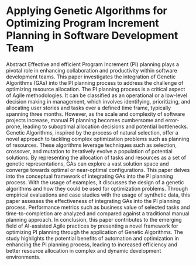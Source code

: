 # Applying Genetic Algorithms for Optimizing Program Increment Planning in Software Development Team

Abstract 
Effective and efficient Program Increment (PI) planning plays a pivotal role in enhancing collaboration and productivity within software development teams. This paper investigates the integration of Genetic Algorithms (GAs) into the PI planning process to address the challenge of optimizing resource allocation. 
The PI planning process is a critical aspect of Agile methodologies. It can be classified as an operational or a low-level decision making in management, which involves identifying, prioritizing, and allocating user stories and tasks over a defined time frame, typically spanning three months. However, as the scale and complexity of software projects increase, manual PI planning becomes cumbersome and error-prone, leading to suboptimal allocation decisions and potential bottlenecks.
Genetic Algorithms, inspired by the process of natural selection, offer a novel approach to tackling complex optimization problems such as planning of resources. These algorithms leverage techniques such as selection, crossover, and mutation to iteratively evolve a population of potential solutions. By representing the allocation of tasks and resources as a set of genetic representations, GAs can explore a vast solution space and converge towards optimal or near-optimal configurations. 
 This paper delves into the conceptual framework of integrating GAs into the PI planning process. With the usage of examples, it discusses the design of a genetic algorithms and how they could be used for optimization problems.
Through empirical evaluations and case studies with the usage of synthetic data, this paper assesses the effectiveness of integrating GAs into the PI planning process. Performance metrics such as business value of selected tasks and time-to-completion are analyzed and compared against a traditional manual planning approach. 
In conclusion, this paper contributes to the emerging field of AI-assisted Agile practices by presenting a novel framework for optimizing PI planning through the application of Genetic Algorithms. The study highlights the potential benefits of automation and optimization in enhancing the PI planning process, leading to increased efficiency and better resource allocation in complex and dynamic development environments.
